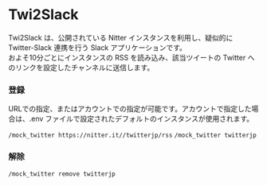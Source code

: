 # Twi2Slack

Twi2Slack は、公開されている Nitter インスタンスを利用し、疑似的に Twitter-Slack 連携を行う Slack アプリケーションです。 \
およそ10分ごとにインスタンスの RSS を読み込み、該当ツイートの Twitter へのリンクを設定したチャンネルに送信します。


### 登録
URLでの指定、またはアカウントでの指定が可能です。アカウントで指定した場合は、.env ファイルで設定されたデフォルトのインスタンスが使用されます。

`/mock_twitter https://nitter.it//twitterjp/rss`
`/mock_twitter twitterjp`

### 解除
`/mock_twitter remove twitterjp`

